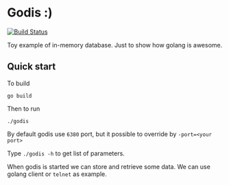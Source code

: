 Godis :)
========
[![Build Status](https://travis-ci.org/sayevsky/godis.svg?branch=master)](https://travis-ci.org/sayevsky/godis.svg?branch=master)

Toy example of in-memory database. Just to show how golang is awesome.


Quick start
-----------
To build 

`go build`

Then to run

`./godis`

By default godis use `6380` port, but it possible to override by `-port=<your port>`

Type `./godis -h` to get list of parameters.

When godis is started we can store and retrieve some data. We can use golang client or `telnet` as example.
